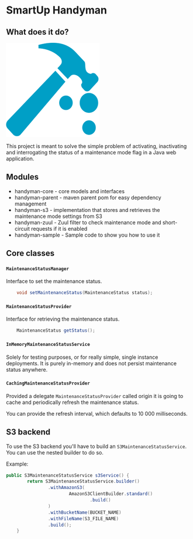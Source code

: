 # SmartUp Handyman

## What does it do?
![Handyman Logo](./handyman.png "Handyman logo")

This project is meant to solve the simple problem of activating, inactivating and interrogating the status of a maintenance mode flag in a Java web application.

## Modules

* handyman-core - core models and interfaces
* handyman-parent - maven parent pom for easy dependency management
* handyman-s3 - implementation that stores and retrieves the maintenance mode settings from S3
* handyman-zuul - Zuul filter to check maintenance mode and short-circuit requests if it is enabled
* handyman-sample - Sample code to show you how to use it

## Core classes

#### `MaintenanceStatusManager`
Interface to set the maintenance status. 

```java
    void setMaintenanceStatus(MaintenanceStatus status);
```

#### `MaintenanceStatusProvider`
Interface for retrieving the maintenance status.

```java
    MaintenanceStatus getStatus();
```

#### `InMemoryMaintenanceStatusService`
Solely for testing purposes, or for really simple, single instance deployments. It is purely in-memory and does not persist maintenance status anywhere.

#### `CachingMaintenanceStatusProvider`
Provided a delegate `MaintenanceStatusProvider` called origin it is going to cache and periodically refresh the maintenance status.

You can provide the refresh interval, which defaults to 10 000 milliseconds.

## S3 backend
To use the S3 backend you'll have to build an `S3MaintenanceStatusService`. You can use the nested builder to do so.

Example:
```java
public S3MaintenanceStatusService s3Service() {
        return S3MaintenanceStatusService.builder()
                .withAmazonS3(
                        AmazonS3ClientBuilder.standard()
                                .build()
                )
                .withBucketName(BUCKET_NAME)
                .withFileName(S3_FILE_NAME)
                .build();
    }

```
